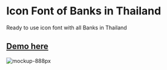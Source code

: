 # Icon Font of Banks in Thailand
Ready to use icon font with all Banks in Thailand

## [Demo here](https://thai-bank-logos-icon-font.surge.sh/)

![mockup-888px](https://cloud.githubusercontent.com/assets/1778633/20764555/43a5a778-b761-11e6-81b7-2783be298ba7.jpg)